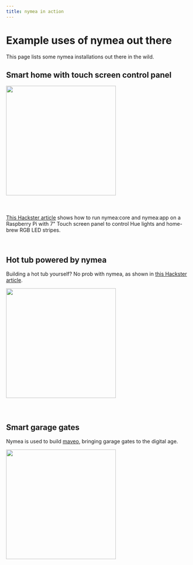 ```yaml
---
title: nymea in action
---
```


# Example uses of nymea out there

This page lists some nymea installations out there in the wild.

## Smart home with touch screen control panel

<dl>
<img src="https://hackster.imgix.net/uploads/attachments/650968/main_image_mUT97rqp6F.jpg?auto=compress%2Cformat&w=900&h=675&fit=min" style="width:300px; float: left; margin-bottom: 0.5em; text-align: center; margin-right: 10px;"> 
<p style="clear:both;"></p>
</dl>
<br />

[This Hackster article](https://www.hackster.io/michael_zanetti/open-source-smart-home-with-touchscreen-control-panel-55e613) shows how to run nymea:core and nymea:app on a Raspberry Pi with 7" Touch screen panel to control Hue lights and home-brew RGB LED stripes.

<br />

## Hot tub powered by nymea

Building a hot tub yourself? No prob with nymea, as shown in [this Hackster article](https://www.hackster.io/124582/open-source-hot-tub-controller-e0a1f3).

<dl>
<img src="https://hackster.imgix.net/uploads/attachments/682275/img_5724_0bbwEg1rDW.JPG?auto=compress%2Cformat&w=900&h=675&fit=min" style="width:300px; float: left; margin-bottom: 0.5em;">
<p style="clear:both;"></p>
</dl>

<br />

## Smart garage gates

Nymea is used to build [maveo](https://smartwithmaveo.com), bringing garage gates to the digital age.

<dl>
<img src="https://nymea.io/app/default/assets/addons/default/guh/default-theme/resources/img/services/maveobox.jpg" style="width:300px; float: left; margin-bottom: 0.5em;">
<p style="clear:both;"></p>
</dl>

<br />

